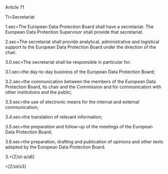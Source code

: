 Article 71

Ti=Secretariat

1.sec=The European Data Protection Board shall have a secretariat. The European Data Protection Supervisor shall provide that secretariat.

2.sec=The secretariat shall provide analytical, administrative and logistical support to the European Data Protection Board under the direction of the chair.

3.0.sec=The secretariat shall be responsible in particular for:

3.1.sec=the day-to-day business of the European Data Protection Board;

3.2.sec=the communication between the members of the European Data Protection Board, its chair and the Commission and for communication with other institutions and the public;

3.3.sec=the use of electronic means for the internal and external communication;

3.4.sec=the translation of relevant information;

3.5.sec=the preparation and follow-up of the meetings of the European Data Protection Board;

3.6.sec=the preparation, drafting and publication of opinions and other texts adopted by the European Data Protection Board.

3.=[Z/ol-a/s6]

=[Z/ol/s3]